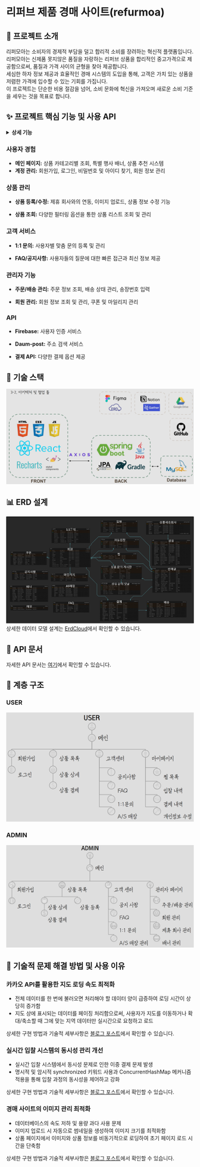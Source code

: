 
# 리퍼브 제품 경매 사이트(refurmoa)

## 🚀 프로젝트 소개
리퍼모아는 소비자의 경제적 부담을 덜고 합리적 소비를 장려하는 혁신적 플랫폼입니다.<br> 
리퍼모아는 신제품 못지않은 품질을 자랑하는 리퍼브 상품을 합리적인 중고가격으로 제공함으로써, 품질과 가격 사이의 균형을 찾아 제공합니다.<br>
세심한 하자 정보 제공과 효율적인 경매 시스템의 도입을 통해, 고객은 가치 있는 상품을 저렴한 가격에 입수할 수 있는 기회를 가집니다.<br>
이 프로젝트는 단순한 비용 절감을 넘어, 소비 문화에 혁신을 가져오며 새로운 소비 기준을 세우는 것을 목표로 합니다.


## ✨ 프로젝트 핵심 기능 및 사용 API
<details>
  <summary><b>상세 기능</b></summary>

![img.png](img.png)
![img_1.png](img_1.png)
</details>

### 사용자 경험

- **메인 페이지:** 상품 카테고리별 조회, 특별 행사 배너, 상품 추천 시스템
- **계정 관리:** 회원가입, 로그인, 비밀번호 및 아이디 찾기, 회원 정보 관리

### 상품 관리

- **상품 등록/수정:** 제휴 회사와의 연동, 이미지 업로드, 상품 정보 수정 기능

- **상품 조회:** 다양한 필터링 옵션을 통한 상품 리스트 조회 및 관리

### 고객 서비스

- **1:1 문의:** 사용자별 맞춤 문의 등록 및 관리

- **FAQ/공지사항:** 사용자들의 질문에 대한 빠른 접근과 최신 정보 제공

### 관리자 기능

- **주문/배송 관리:** 주문 정보 조회, 배송 상태 관리, 송장번호 입력

- **회원 관리:** 회원 정보 조회 및 관리, 쿠폰 및 마일리지 관리

### API

- **Firebase:** 사용자 인증 서비스

- **Daum-post:** 주소 검색 서비스

- **결제 API:** 다양한 결제 옵션 제공


## 🔧 기술 스택
![img_5.png](img_5.png)


[//]: # (## 🌟 시작하기 작성하기 )

[//]: # ()
[//]: # (### 전제 조건 작성하기 )

[//]: # (- JDK 17 이상 설치)

[//]: # (- Docker 및 Docker Compose 설치)

[//]: # ()
[//]: # (### 설치 방법 작성하기)

[//]: # (```bash)

[//]: # (# 소스 코드 클론하기)

[//]: # (git clone https://github.com/choihyunjun123/stock-talk)

[//]: # ()
[//]: # (# Docker Compose를 사용하여 필요한 서비스 실행하기)

[//]: # (cd [프로젝트 디렉토리])

[//]: # (docker-compose up -d)

[//]: # ()
[//]: # (# 애플리케이션 빌드 및 실행)

[//]: # (./gradlew build clean)

[//]: # (./gradlew bootRun)

[//]: # (```)

## 📊 ERD 설계
![img_2.png](img_2.png)
상세한 데이터 모델 설계는 [ErdCloud](https://www.erdcloud.com/d/59sx58tdeKQKypHxi)에서 확인할 수 있습니다.

## 🔨 API 문서
자세한 API 문서는 [여기](https://jjunys.notion.site/API-1d1ae31ea0ee43a392e36e31eef4d4a5?pvs=4)에서 확인할 수 있습니다.

## 🌁 계층 구조

### USER
![img_3.png](img_3.png)

### ADMIN
![img_4.png](img_4.png)

## 📝 기술적 문제 해결 방법 및 사용 이유

### 카카오 API를 활용한 지도 로딩 속도 최적화

- 전체 데이터를 한 번에 불러오면 처리해야 할 데이터 양이 급증하여 로딩 시간이 상당히 증가함
- 지도 상에 표시되는 데이터를 페이징 처리함으로써, 사용자가 지도를 이동하거나 확대/축소할 때 그에 맞는 지역 데이터만 실시간으로 요청하고 로드

상세한 구현 방법과 기술적 세부사항은 [블로그 포스트]()에서 확인할 수 있습니다.

### 실시간 입찰 시스템의 동시성 관리 개선

- 실시간 입찰 시스템에서 동시성 문제로 인한 이중 결제 문제 발생
- 명시적 및 암시적 synchronized 키워드 사용과 ConcurrentHashMap 메커니즘 적용을 통해 입찰 과정의 동시성을 제어하고 강화

상세한 구현 방법과 기술적 세부사항은 [블로그 포스트]()에서 확인할 수 있습니다.

### 경매 사이트의 이미지 관리 최적화

- 데이터베이스의 속도 저하 및 용량 과다 사용 문제
- 이미지 업로드 시 자동으로 썸네일을 생성하여 이미지 크기를 최적화함
- 상품 페이지에서 이미지와 상품 정보를 비동기적으로 로딩하여 초기 페이지 로드 시간을 단축함

상세한 구현 방법과 기술적 세부사항은 [블로그 포스트]()에서 확인할 수 있습니다.

